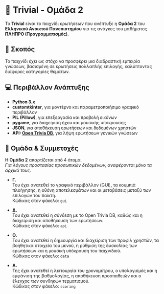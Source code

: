 # 🧠 Trivial - Ομάδα 2

Το **Trivial** είναι το παιχνίδι ερωτήσεων που ανέπτυξε η **Ομάδα 2** του **Ελληνικού Ανοικτού Πανεπιστημίου** για τις ανάγκες του μαθήματος **ΠΛΗΠΡΟ (Προγραμματισμός)**.

## 🎯 Σκοπός

Το παιχνίδι έχει ως στόχο να προσφέρει μια διαδραστική εμπειρία γνώσεων, βασισμένη σε ερωτήσεις πολλαπλής επιλογής, καλύπτοντας διάφορες κατηγορίες θεμάτων.

## 💻 Περιβάλλον Ανάπτυξης

- **Python 3.x**
- **customtkinter**, για μοντέρνο και παραμετροποιήσιμο γραφικό περιβάλλον
- **PIL (Pillow)**, για επεξεργασία και προβολή εικόνων
- **pygame**, για διαχείριση ήχου και μουσικής υπόκρουσης
- **JSON**, για αποθήκευση ερωτήσεων και δεδομένων χρηστών
- **API: [Open Trivia DB](https://opentdb.com/)**, για λήψη ερωτήσεων γενικών γνώσεων

## 👥 Ομάδα & Συμμετοχές

Η **Ομάδα 2** απαρτίζεται από 4 άτομα.  
*Για λόγους προστασίας προσωπικών δεδομένων, αναφέρονται μόνο τα αρχικά τους.*

- **Γ.**  
  Του έχει ανατεθεί το γραφικό περιβάλλον (GUI), τα κουμπιά πλοήγησης, η οθόνη αποτελεσμάτων και οι μεταβάσεις μεταξύ των επιλογών του παίκτη.  
  Κώδικας στον φάκελο: `gui`

- **Δ.**  
  Του έχει ανατεθεί η σύνδεση με το Open Trivia DB, καθώς και η διαχείριση και αποθήκευση των ερωτήσεων.  
  Κώδικας στον φάκελο: `api`

- **Ο.**  
  Του έχει ανατεθεί η δημιουργία και διαχείριση των προφίλ χρηστών, τα βοηθητικά στοιχεία του μενού, η ρύθμιση της δυσκολίας των ερωτήσεων και η μουσική υπόκρουση του παιχνιδιού.  
  Κώδικας στον φάκελο: `data`

- **Α.**  
  Της έχει ανατεθεί η λειτουργία του χρονομέτρου, ο υπολογισμός και η εμφάνιση της βαθμολογίας, η αποθήκευση προσπαθειών και ο έλεγχος των συνθηκών τερματισμού.  
  Κώδικας στον φάκελο: `scoring`


